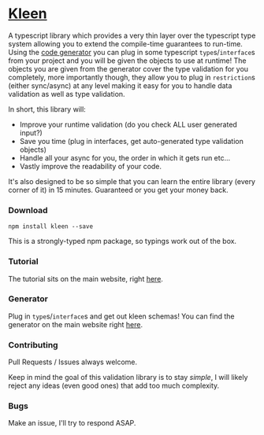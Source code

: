 # [Kleen](https://amilner42.github.io/kleen)

A typescript library which provides a very thin layer over the typescript
type system allowing you to extend the compile-time guarantees to run-time.
Using the [code generator](https://amilner42.github.io/kleen/#generator) you
can plug in some typescript `type`s/`interface`s from your project and you will
be given the objects to use at runtime! The objects you are given from the
generator cover the type validation for you completely, more importantly though,
they allow you to plug in `restriction`s (either sync/async) at any level making
it easy for you to handle data validation as well as type validation.

In short, this library will:
  - Improve your runtime validation (do you check ALL user generated input?)
  - Save you time (plug in interfaces, get auto-generated type validation objects)
  - Handle all your async for you, the order in which it gets run etc...
  - Vastly improve the readability of your code.

It's also designed to be so simple that you can learn the entire library
(every corner of it) in 15 minutes. Guaranteed or you get your money back.


### Download

`npm install kleen --save`

This is a strongly-typed npm package, so typings work out of the box.


### Tutorial

The tutorial sits on the main website, right
[here](https://amilner42.github.io/kleen/#tutorial).


### Generator

Plug in `type`s/`interface`s and get out kleen schemas! You can find the
generator on the main website right
[here](https://amilner42.github.io/kleen/#generator).


### Contributing

Pull Requests / Issues always welcome.

Keep in mind the goal of this validation library is to stay *simple*, I will
likely reject any ideas (even good ones) that add too much complexity.


### Bugs

Make an issue, I'll try to respond ASAP.
